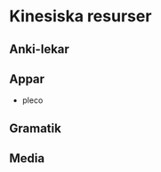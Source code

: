 # Kinesiska resurser

## Anki-lekar 

## Appar

* pleco 
<!-- få tag i shia labouf lekarna också -->

## Gramatik

## Media